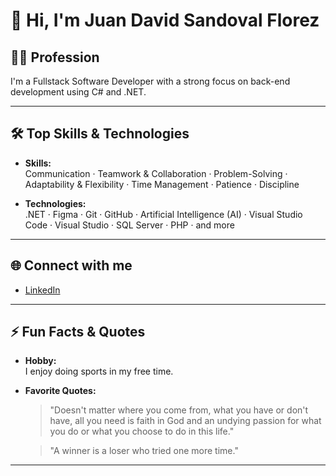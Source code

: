 # 👋 Hi, I'm Juan David Sandoval Florez

## 👨‍💻 Profession
I'm a Fullstack Software Developer with a strong focus on back-end development using C# and .NET.

---

## 🛠️ Top Skills & Technologies

- **Skills:**  
  Communication · Teamwork & Collaboration · Problem-Solving · Adaptability & Flexibility · Time Management · Patience · Discipline

- **Technologies:**  
  .NET · Figma · Git · GitHub · Artificial Intelligence (AI) · Visual Studio Code · Visual Studio · SQL Server · PHP · and more

---

## 🌐 Connect with me

- [LinkedIn](https://www.linkedin.com/in/juan-david-sandoval-florez-53245029a/)

---

## ⚡ Fun Facts & Quotes

- **Hobby:**  
  I enjoy doing sports in my free time.

- **Favorite Quotes:**  
  > "Doesn't matter where you come from, what you have or don't have, all you need is faith in God and an undying passion for what you do or what you choose to do in this life."

  > "A winner is a loser who tried one more time."

---

<!--
Feel free to reach out or connect!
-->
